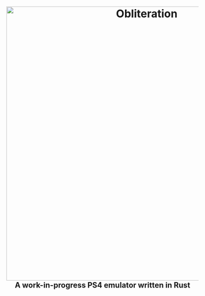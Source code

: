 <h1 align="center">
  <img src="https://github.com/obhq/obliteration/blob/main/logo.png?raw=true" alt="Obliteration" width="720">
  <br>
  <sub><sup>A work-in-progress PS4 emulator written in Rust</sup></sub>
  <br>
</h1>
